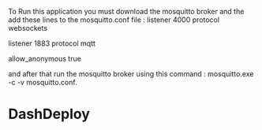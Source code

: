 To Run this application you must download the mosquitto broker and the add these lines to the mosquitto.conf file :
listener 4000
protocol websockets

listener 1883
protocol mqtt

allow_anonymous true

and after that run the mosquitto broker using this command :
mosquitto.exe -c -v mosquitto.conf.

 
 
# DashDeploy
